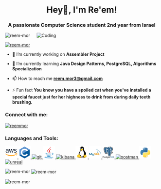 <h1 align="center">Hey👋, I'm Re'em!</h1>
<h3 align="center">A passionate Computer Science student 2nd year from Israel</h3>
<img align="right" alt="Coding" width="400" src="https://miro.medium.com/v2/resize:fit:828/0*fhD5MEN7pMqfC1Am.gif">


<p align="left"> <img src="https://komarev.com/ghpvc/?username=reem-mor&label=Profile%20views&color=0e75b6&style=flat" alt="reem-mor" /> </p>

<p align="left"> <a href="https://github.com/ryo-ma/github-profile-trophy"><img src="https://github-profile-trophy.vercel.app/?username=reem-mor" alt="reem-mor" /></a> </p>

- 🔭 I’m currently working on **Assembler Project**

- 🌱 I’m currently learning **Java Design Patterns, PostgreSQL, Algorithms Specialization**

- 📫 How to reach me **reem.mor3@gmail.com**

- ⚡ Fun fact **You know you have a spoiled cat when you've installed a special faucet just for her highness to drink from during daily teeth brushing.**

<h3 align="left">Connect with me:</h3>
<p align="left">
<a href="https://linkedin.com/in/reemmor" target="blank"><img align="center" src="https://raw.githubusercontent.com/rahuldkjain/github-profile-readme-generator/master/src/images/icons/Social/linked-in-alt.svg" alt="reemmor" height="30" width="40" /></a>
</p>

<h3 align="left">Languages and Tools:</h3>
<p align="left"> <a href="https://aws.amazon.com" target="_blank" rel="noreferrer"> <img src="https://raw.githubusercontent.com/devicons/devicon/master/icons/amazonwebservices/amazonwebservices-original-wordmark.svg" alt="aws" width="40" height="40"/> </a> <a href="https://www.cprogramming.com/" target="_blank" rel="noreferrer"> <img src="https://raw.githubusercontent.com/devicons/devicon/master/icons/c/c-original.svg" alt="c" width="40" height="40"/> </a> <a href="https://git-scm.com/" target="_blank" rel="noreferrer"> <img src="https://www.vectorlogo.zone/logos/git-scm/git-scm-icon.svg" alt="git" width="40" height="40"/> </a> <a href="https://www.java.com" target="_blank" rel="noreferrer"> <img src="https://raw.githubusercontent.com/devicons/devicon/master/icons/java/java-original.svg" alt="java" width="40" height="40"/> </a> <a href="https://www.elastic.co/kibana" target="_blank" rel="noreferrer"> <img src="https://www.vectorlogo.zone/logos/elasticco_kibana/elasticco_kibana-icon.svg" alt="kibana" width="40" height="40"/> </a> <a href="https://www.linux.org/" target="_blank" rel="noreferrer"> <img src="https://raw.githubusercontent.com/devicons/devicon/master/icons/linux/linux-original.svg" alt="linux" width="40" height="40"/> </a> <a href="https://www.mysql.com/" target="_blank" rel="noreferrer"> <img src="https://raw.githubusercontent.com/devicons/devicon/master/icons/mysql/mysql-original-wordmark.svg" alt="mysql" width="40" height="40"/> </a> <a href="https://www.postgresql.org" target="_blank" rel="noreferrer"> <img src="https://raw.githubusercontent.com/devicons/devicon/master/icons/postgresql/postgresql-original-wordmark.svg" alt="postgresql" width="40" height="40"/> </a> <a href="https://postman.com" target="_blank" rel="noreferrer"> <img src="https://www.vectorlogo.zone/logos/getpostman/getpostman-icon.svg" alt="postman" width="40" height="40"/> </a> <a href="https://www.python.org" target="_blank" rel="noreferrer"> <img src="https://raw.githubusercontent.com/devicons/devicon/master/icons/python/python-original.svg" alt="python" width="40" height="40"/> </a> <a href="https://unrealengine.com/" target="_blank" rel="noreferrer"> <img src="https://raw.githubusercontent.com/kenangundogan/fontisto/036b7eca71aab1bef8e6a0518f7329f13ed62f6b/icons/svg/brand/unreal-engine.svg" alt="unreal" width="40" height="40"/> </a> </p>

<p><img align="left" src="https://github-readme-stats.vercel.app/api/top-langs?username=reem-mor&show_icons=true&locale=en&layout=compact" alt="reem-mor" /></p>

<p>&nbsp;<img align="center" src="https://github-readme-stats.vercel.app/api?username=reem-mor&show_icons=true&locale=en" alt="reem-mor" /></p>

<p><img align="center" src="https://github-readme-streak-stats.herokuapp.com/?user=reem-mor&" alt="reem-mor" /></p>
